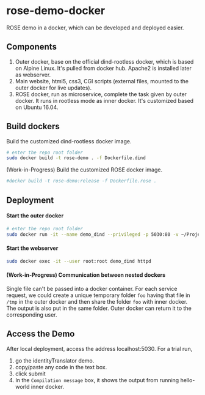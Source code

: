 # rose-demo-docker
ROSE demo in a docker, which can be developed and deployed easier.

## Components

1. Outer docker, base on the official dind-rootless docker, which is based on Alpine Linux. It's pulled from docker hub. Apache2 is installed later as webserver.
1. Main website, html5, css3, CGI scripts (external files, mounted to the outer docker for live updates).
1. ROSE docker, run as microservice, complete the task given by outer docker. It runs in rootless mode as inner docker. It's customized based on Ubuntu 16.04.

## Build dockers

Build the customized dind-rootless docker image.

```bash
# enter the repo root folder
sudo docker build -t rose-demo . -f Dockerfile.dind
```

(Work-in-Progress) Build the customized ROSE docker image.

```bash
#docker build -t rose-demo:release -f Dockerfile.rose .
```

## Deployment

#### Start the outer docker

```bash
# enter the repo root folder
sudo docker run -it --name demo_dind --privileged -p 5030:80 -v ~/Projects/rose-demo-docker/rose_www:/var/www/localhost rose-demo --experimental
```

#### Start the webserver

```bash
sudo docker exec -it --user root:root demo_dind httpd
```

#### (Work-in-Progress) Communication between nested dockers

Single file can't be passed into a docker container. For each service request, we could create a unique temporary folder ```foo``` having that file in ```/tmp``` in the outer docker and then share the folder ```foo``` with inner docker. The output is also put in the same folder. Outer docker can return it to the corresponding user. 


## Access the Demo

After local deployment, access the address localhost:5030.
For a trial run,
 1. go the identityTranslator demo.
 1. copy/paste any code in the text box.
 1. click submit
 1. In the ```Compilation message``` box, it shows the output from running hello-world inner docker.
